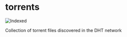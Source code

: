 torrents 
========
![Indexed](https://img.shields.io/badge/indexed-163025-blue)

Collection of torrent files discovered in the DHT network
